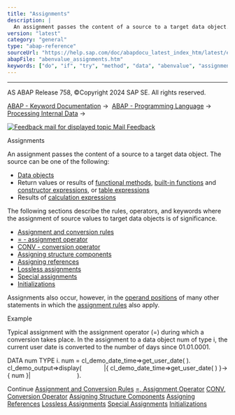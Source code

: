 ```yaml
---
title: "Assignments"
description: |
  An assignment passes the content of a source to a target data object. The source can be one of the following: -   Data objects(https://help.sap.com/doc/abapdocu_latest_index_htm/latest/en-US/abendata_object_glosry.htm 'Glossary Entry') -   Return values or results of functional methods(https://h
version: "latest"
category: "general"
type: "abap-reference"
sourceUrl: "https://help.sap.com/doc/abapdocu_latest_index_htm/latest/en-US/abenvalue_assignments.htm"
abapFile: "abenvalue_assignments.htm"
keywords: ["do", "if", "try", "method", "data", "abenvalue", "assignments"]
---
```


* * *

AS ABAP Release 758, ©Copyright 2024 SAP SE. All rights reserved.

[ABAP - Keyword Documentation](https://help.sap.com/doc/abapdocu_latest_index_htm/latest/en-US/abenabap.htm) →  [ABAP - Programming Language](https://help.sap.com/doc/abapdocu_latest_index_htm/latest/en-US/abenabap_reference.htm) →  [Processing Internal Data](https://help.sap.com/doc/abapdocu_latest_index_htm/latest/en-US/abenabap_data_working.htm) → 

 [![](Mail.gif?object=Mail.gif "Feedback mail for displayed topic") Mail Feedback](mailto:f1_help@sap.com?subject=Feedback%20on%20ABAP%20Documentation&body=Document:%20Assignments%2C%20ABENVALUE_ASSIGNMENTS%2C%20758%0D%0A%0D%0AError:%0D%0A%0D%0A%0D%0A%0D%0ASuggestion%20for%20improvement:)

Assignments

An assignment passes the content of a source to a target data object. The source can be one of the following:

-   [Data objects](https://help.sap.com/doc/abapdocu_latest_index_htm/latest/en-US/abendata_object_glosry.htm "Glossary Entry")
-   Return values or results of [functional methods](https://help.sap.com/doc/abapdocu_latest_index_htm/latest/en-US/abenfunctional_method_glosry.htm "Glossary Entry"), [built-in functions](https://help.sap.com/doc/abapdocu_latest_index_htm/latest/en-US/abenbuiltin_function_glosry.htm "Glossary Entry") and [constructor expressions](https://help.sap.com/doc/abapdocu_latest_index_htm/latest/en-US/abenconstructor_expression_glosry.htm "Glossary Entry"), or [table expressions](https://help.sap.com/doc/abapdocu_latest_index_htm/latest/en-US/abentable_expression_glosry.htm "Glossary Entry")
-   Results of [calculation expressions](https://help.sap.com/doc/abapdocu_latest_index_htm/latest/en-US/abencalculation_expression_glosry.htm "Glossary Entry")

The following sections describe the rules, operators, and keywords where the assignment of source values to target data objects is of significance.

-   [Assignment and conversion rules](https://help.sap.com/doc/abapdocu_latest_index_htm/latest/en-US/abenconversion_rules.htm)
-   [\= - assignment operator](https://help.sap.com/doc/abapdocu_latest_index_htm/latest/en-US/abenequals_operator.htm)
-   [CONV - conversion operator](https://help.sap.com/doc/abapdocu_latest_index_htm/latest/en-US/abenconstructor_expression_conv.htm)
-   [Assigning structure components](https://help.sap.com/doc/abapdocu_latest_index_htm/latest/en-US/abencorresponding.htm)
-   [Assigning references](https://help.sap.com/doc/abapdocu_latest_index_htm/latest/en-US/abenreference_assignments.htm)
-   [Lossless assignments](https://help.sap.com/doc/abapdocu_latest_index_htm/latest/en-US/abenlossless_move.htm)
-   [Special assignments](https://help.sap.com/doc/abapdocu_latest_index_htm/latest/en-US/abenabap_data_move.htm)
-   [Initializations](https://help.sap.com/doc/abapdocu_latest_index_htm/latest/en-US/abeninitializations.htm)

Assignments also occur, however, in the [operand positions](https://help.sap.com/doc/abapdocu_latest_index_htm/latest/en-US/abenoperand_position_glosry.htm "Glossary Entry") of many other statements in which the [assignment rules](https://help.sap.com/doc/abapdocu_latest_index_htm/latest/en-US/abenconversion_rules.htm) also apply.

Example

Typical assignment with the assignment operator (\=) during which a conversion takes place. In the assignment to a data object num of type i, the current user date is converted to the number of days since 01.01.0001.

DATA num TYPE i.
num = cl\_demo\_date\_time=>get\_user\_date( ).
cl\_demo\_output=>display(
            |{ cl\_demo\_date\_time=>get\_user\_date( ) }->{ num }|
                          ).

Continue
[Assignment and Conversion Rules](https://help.sap.com/doc/abapdocu_latest_index_htm/latest/en-US/abenconversion_rules.htm)
[\=, Assignment Operator](https://help.sap.com/doc/abapdocu_latest_index_htm/latest/en-US/abenequals_operator.htm)
[CONV, Conversion Operator](https://help.sap.com/doc/abapdocu_latest_index_htm/latest/en-US/abenconstructor_expression_conv.htm)
[Assigning Structure Components](https://help.sap.com/doc/abapdocu_latest_index_htm/latest/en-US/abencorresponding.htm)
[Assigning References](https://help.sap.com/doc/abapdocu_latest_index_htm/latest/en-US/abenreference_assignments.htm)
[Lossless Assignments](https://help.sap.com/doc/abapdocu_latest_index_htm/latest/en-US/abenlossless_move.htm)
[Special Assignments](https://help.sap.com/doc/abapdocu_latest_index_htm/latest/en-US/abenabap_data_move.htm)
[Initializations](https://help.sap.com/doc/abapdocu_latest_index_htm/latest/en-US/abeninitializations.htm)